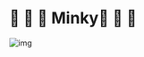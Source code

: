 # :fallen_leaf: :otter: :bat: Minky:bat: :otter: :fallen_leaf:

![img](https://i.imgur.com/hZF96kq.png)
